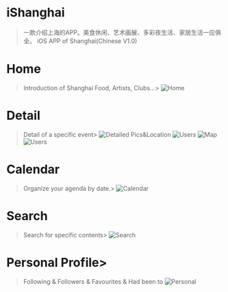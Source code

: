 # iShanghai
> 一款介绍上海的APP。美食休闲、艺术画展、多彩夜生活、家居生活一应俱全。
> iOS APP of Shanghai(Chinese V1.0)


# Home
> Introduction of Shanghai Food, Artists, Clubs...> 
> ![Home](/Screenshots/Home.png)


# Detail
> Detail of a specific event> 
> ![Detailed Pics&Location](/Screenshots/Detail_1.png)
> ![Users](/Screenshots/Detail_2.png)
> ![Map](/Screenshots/Detail_3.png)
> ![Users](/Screenshots/Detail_4.png)


# Calendar
> Organize your agenda by date.> 
> ![Calendar](/Screenshots/Calendar.png)


# Search
> Search for specific contents> 
> ![Search](/Screenshots/Search.png)


# Personal Profile> 
> Following & Followers & Favourites & Had been to
> ![Personal](/Screenshots/Search.png)

